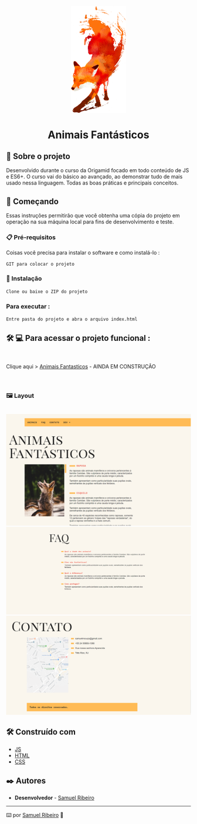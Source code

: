<p align='center'><img width='150' src="./assets/.github/capa.png"></p>
<h1 align='center'>Animais Fantásticos</h1>
<p align='center'>
</p>

## 🚀 Sobre o projeto

Desenvolvido durante o curso da Origamid focado em todo conteúdo de JS e ES6+. O curso vai do básico ao avançado, ao demonstrar tudo de mais usado nessa linguagem. Todas as boas práticas e principais conceitos.

## 🚀 Começando

Essas instruções permitirão que você obtenha uma cópia do projeto em operação na sua máquina local para fins de desenvolvimento e teste.

### 📋 Pré-requisitos

Coisas você precisa para instalar o software e como instalá-lo :

```
GIT para colocar o projeto
```

### 🔧 Instalação

```
Clone ou baixe o ZIP do projeto
```

### Para executar :

```
Entre pasta do projeto e abra o arquivo index.html
```

## 🛠 💻 Para acessar o projeto funcional :

<br>


<p>

Clique aqui > [Animais Fantasticos](https://animaisfantasticos-samuelrrs.netlify.app/) - AINDA EM CONSTRUÇÃO

<br>

<p>

## <h3> 🖼️ Layout</h3>

<br>

 <img src="./assets/.github/layout1.png">
    <br>
 <img src="./assets/.github/layout2.png">
    <br>
 <img src="./assets/.github/layout3.png">
    <br>

## 🛠️ Construído com

- [JS](https://developer.mozilla.org/pt-BR/docs/Web/JavaScript)
- [HTML](https://developer.mozilla.org/pt-BR/docs/Web/HTML)
- [CSS](https://www.w3schools.com/css/)



## ✒️ Autores

- **Desenvolvedor** - [Samuel Ribeiro](https://github.com/samuelrrs)

---

⌨️ por [Samuel Ribeiro](https://github.com/samuelrrs) 🚀

